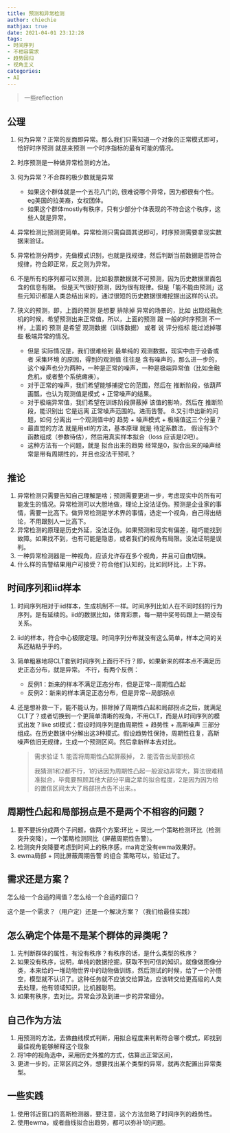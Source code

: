 ```yaml
---
title: 预测和异常检测
author: chiechie
mathjax: true
date: 2021-04-01 23:12:28
tags:
- 时间序列
- 不相容需求
- 趋势回归
- 视角主义
categories:
- AI
---
```


> 一些reflection

## 公理

1. 何为异常？正常的反面即异常。那么我们只需知道一个对象的正常模式即可，恰好时序预测 就是来预测 一个时序指标的最有可能的情况。
2. 时序预测是一种做异常检测的方法。
3. 何为异常？不合群的极少数就是异常
	- 如果这个群体就是一个五花八门的, 很难说哪个异常，因为都很有个性。eg美国的拉美裔，女权团体。
	- 如果这个群体mostly有秩序，只有少部分个体表现的不符合这个秩序，这些人就是异常。

4. 异常检测比预测更简单。异常检测只需自圆其说即可，时序预测需要拿现实数据来验证。
5. 异常检测分两步，先做模式识别，也就是找规律，然后判断当前数据是否符合规律，符合即正常，反之则为异常。
6. 不是所有的序列都可以预测，比如股票数据就不可预测，因为历史数据里面包含的信息有限。 但是天气很好预测，因为很有规律。但是「能不能由预测」这些元知识都是人类总结出来的，通过很短的历史数据很难挖掘出这样的认识。
7. 狭义的预测，即，上面的预测 是想要 排除掉 异常的场景的，比如 出现经融危机的时候，希望预测出来正常值，所以，上面的预测 跟 一般的时序预测 不一样，上面的 预测 是希望 观测数据（训练数据）  或者 说 评分指标 能过滤掉哪些 极端异常的情况。 
    - 但是 实际情况是，我们很难给到 最单纯的 观测数据，现实中由于设备或者 采集环境 的原因，得到的观测值 往往是 含有噪声的，那么进一步的，这个噪声也分为两种，一种是正常的噪声，一种是极端异常值（比如金融危机，或者整个系统瘫痪）。
    - 对于正常的噪声，我们希望能够捕捉它的范围，然后在 推断阶段，依葫芦画瓢，也认为观测值是模式 + 正常噪声的结果。
    - 对于极端异常值，我们希望在训练阶段屏蔽掉 该值的影响，然后在 推断阶段，能识别出 它是远离 正常噪声范围的。进而告警。
8.又引申出新的问题，如何 分离出 一个观测值中的 趋势 + 噪声模式 + 极端值这三个分量？
    - 最直觉的方法 就是用stl的方法，基本原理 就是 待定系数法， 假设有3个函数组成（参数待估），然后用真实样本拟合（loss 应该是l2吧）。
    - 这种方法有一个问题，就是 拟合出来的趋势 经常是0，拟合出来的噪声经常是带有周期性的，并且也没法干预吼？



## 推论

1. 异常检测只需要告知自己理解是啥；预测需要更进一步，考虑现实中的所有可能发生的情况。异常检测可以大胆地做，理论上没法证伪。预测是企业家的事情，需要一比高下。做异常检测是学术界的事情，选定一个视角，自己得出结论，不用跟别人一比高下。
2. 异常检测的原理是历史外延，没法证伪。如果预测和现实有偏差，碰巧能找到故障。如果找不到，也有可能是隐患，或者我们的视角有局限。没法证明是误判。
3. 一种异常检测器是一种视角，应该允许存在多个视角，并且可自由切换。
8. 什么样的告警结果用户可接受？符合他们认知的，比如同环比，上下界。


## 时间序列和iid样本

1. 时间序列相对于iid样本，生成机制不一样。时间序列比如人在不同时刻的行为序列，是有延续的。iid的数据比如，体育彩票，每一期中奖号码跟上一期没有关系。
2. iid的样本，符合中心极限定理。时间序列分布就没有这么简单，样本之间的关系还粘粘乎乎的。
3. 简单粗暴地将CLT套到时间序列上面行不行？即，如果新来的样本点不满足历史正态分布，就是异常。
不行，有两个反例：

	- 反例1：新来的样本不满足正态分布，但是正常--周期性凸起
	- 反例2：新来的样本满足正态分布，但是异常--局部拐点

4. 还是想补救一下，能不能认为，排除掉了周期性凸起和局部拐点之后，就满足CLT了？或者切换到一个更简单清晰的视角，不用CLT，而是从时间序列的模式出发？like stl模式：假设时间序列是由周期性 + 趋势性 + 高斯噪声 三部分组成。在历史数据中分解出这3种模式。假设趋势性保持，周期性往复，高斯噪声依旧无规律，生成一个预测区间。然后拿新样本去对比。

	> 需求验证 1. 能否将周期性凸起屏蔽掉， 2. 能否告出局部拐点
	>
	> 我猜测1和2都不行，1的话因为周期性凸起一般波动非常大，算法很难精准拟合，毕竟要照顾其他大部分平庸之辈的拟合程度，2是因为因为给的置信区间太大了局部拐点告不出来。。




## 周期性凸起和局部拐点是不是两个不相容的问题？

1. 要不要拆分成两个子问题，做两个方案:环比 + 同比.一个策略检测环比（检测突升突降），一个策略检测同比（屏蔽周期性告警）。
3. 检测突升突降要考虑到时间上的秩序感，ma肯定没有ewma效果好。
4. ewma局部 + 同比屏蔽周期告警 的组合 策略可以，验证过了。


## 需求还是方案？

怎么给一个合适的阈值？怎么给一个合适的窗口？

这个是一个需求？（用户定）还是一个解决方案？（我们给最佳实践）


## 怎么确定个体是不是某个群体的异类呢？

1. 先判断群体的属性，有没有秩序？有秩序的话，是什么类型的秩序？
2. 如果没有秩序，说明，单纯的数据挖掘，获取不到可信的知识。就像做图像分类，本来给的一堆动物世界中的动物做训练，然后测试的时候，给了一个孙悟空，模型就不认识了。这种任务就不应该交给算法，应该转交给更高级的人类去处理，他有领域知识，比机器聪明。
3. 如果有秩序，去对比。异常会涉及到进一步的异常细分。

## 自己作为方法

1. 用预测的方法，去做曲线模式判断，用拟合程度来判断符合哪个模式，即找到最佳视角能够解释这个现象
2. 将1中的视角选中，采用历史外推的方式，估算出正常区间，
3. 更进一步的，正常区间之外，想要找出某个类型的异常，就再次配置出异常类型。

## 一些实践

1. 使用邻近窗口的高斯检测器，要注意，这个方法忽略了时间序列的趋势性。
2. 使用ewma，或者曲线拟合出趋势，都可以弥补1的问题。


